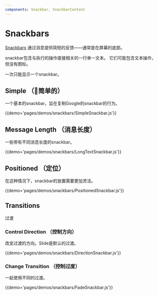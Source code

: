 ```yaml
---
components: Snackbar, SnackbarContent
---
```


# Snackbars

[Snackbars](https://material.io/guidelines/components/snackbars-toasts.html) 通过消息提供简短的反馈——通常是在屏幕的底部。

snackbar包含与执行的操作直接相关的一行单一文本。
它们可能包含文本操作，但没有图标。

一次只能显示一个snackbar。

## Simple （简单的）

一个基本的snackbar，旨在复制Google的snackbar的行为。

{{demo='pages/demos/snackbars/SimpleSnackbar.js'}}

## Message Length （消息长度）

一些带有不同消息长度的snackbar。

{{demo='pages/demos/snackbars/LongTextSnackbar.js'}}

## Positioned （定位）

在这种情况下，snackbar的放置需要更加灵活。

{{demo='pages/demos/snackbars/PositionedSnackbar.js'}}

## Transitions

过渡

### Control Direction （控制方向）

改变过渡的方向。Slide是默认的过渡。

{{demo='pages/demos/snackbars/DirectionSnackbar.js'}}

### Change Transition （控制过度）

一起使用不同的过渡。

{{demo='pages/demos/snackbars/FadeSnackbar.js'}}
